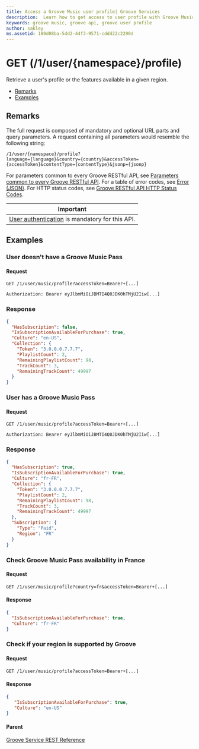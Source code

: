 ```yaml
---
title: Access a Groove Music user profile| Groove Services
description:  Learn how to get access to user profile with Groove Music API.
keywords: groove music, groove api, groove user profile
author: sakley
ms.assetid: 180d08ba-5dd2-44f3-9571-cddd22c2290d
---
```


# GET (/1/user/{namespace}/profile)
Retrieve a user's profile or the features available in a given region.

-   [Remarks](#remarks)
-   [Examples](#examples)

## Remarks
The full request is composed of mandatory and optional URL parts and query parameters. A request containing all parameters would resemble the following string:
```http
/1/user/{namespace}/profile?
language={language}&country={country}&accessToken={accessToken}&contentType={contentType}&jsonp={jsonp}
```

For parameters common to every Groove RESTful API, see [Parameters common to every Groove RESTful API](common-parameters.md). For a table of error codes, see [Error (JSON)](JSON-Error.md). For HTTP status codes, see [Groove RESTful API HTTP Status Codes](http-status-codes.md).

| Important                                                                        |
|------------------------------------------------------------------------------------------|
| [User authentication](../Using-the-Groove-RESTful-Services/User-Authentication.md) is mandatory for this API. |

## Examples
### User doesn't have a Groove Music Pass
#### Request
```http
GET /1/user/music/profile?accessToken=Bearer+[...]

Authorization: Bearer eyJlbmMiOiJBMTI4Q0JDK0hTMjU2Iiw[...]
```

### Response
```json
{
  "HasSubscription": false,
  "IsSubscriptionAvailableForPurchase": true,
  "Culture": "en-US",
  "Collection": {
    "Token": "3.0.0.0.7.7.7",
    "PlaylistCount": 2,
    "RemainingPlaylistCount": 98,
    "TrackCount": 3,
    "RemainingTrackCount": 49997
  }
}
```

### User has a Groove Music Pass
#### Request
```http
GET /1/user/music/profile?accessToken=Bearer+[...]

Authorization: Bearer eyJlbmMiOiJBMTI4Q0JDK0hTMjU2Iiw[...]
```
### Response
```json
{
  "HasSubscription": true,
  "IsSubscriptionAvailableForPurchase": true,
  "Culture": "fr-FR",
  "Collection": {
    "Token": "3.0.0.0.7.7.7",
    "PlaylistCount": 2,
    "RemainingPlaylistCount": 98,
    "TrackCount": 3,
    "RemainingTrackCount": 49997
  },
  "Subscription": {
    "Type": "Paid",
    "Region": "FR"
  }
}
```

### Check Groove Music Pass availability in France
#### Request
```http
GET /1/user/music/profile?country=fr&accessToken=Bearer+[...]
```

#### Response
```json
{
  "IsSubscriptionAvailableForPurchase": true,
  "Culture": "fr-FR"
}
```

### Check if your region is supported by Groove
#### Request
```http
GET /1/user/music/profile?accessToken=Bearer+[...]
```

#### Response
```json
{
   "IsSubscriptionAvailableForPurchase": true,
   "Culture": "en-US"
}
```

#### Parent
[Groove Service REST Reference](overview.md)
